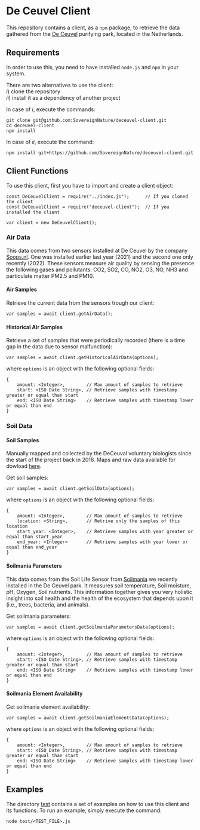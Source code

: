 # De Ceuvel Client

This repository contains a client, as a `npm` package, to retrieve the data gathered from the [De Ceuvel]() purifying park, located in the Netherlands.

## Requirements

In order to use this, you need to have installed `node.js` and `npm` in your system.

There are two alternatives to use the client: </br>
*i*) clone the repository </br>
*ii*) install it as a dependency of another project

In case of *i*, execute the commands:
```
git clone git@github.com:SovereignNature/deceuvel-client.git
cd deceuvel-client
npm install
```
In case of *ii*, execute the command:
```
npm install git+https://github.com/SovereignNature/deceuvel-client.git
```

## Client Functions

To use this client, first you have to import and create a client object:
```
const DeCeuvelClient = require("../index.js");      // If you cloned the client
const DeCeuvelClient = require("deceuvel-client");  // If you installed the client

var client = new DeCeuvelClient();
```

### Air Data

This data comes from two sensors installed at De Ceuvel by the company [Soops.nl](https://nox.soops.nl/). One was installed earlier last year (2021) and the second one only recently (2022). These sensors measure air quality by sensing the presence the following gases and pollutants: CO2, SO2, CO, NO2, O3, NO, NH3 and particulate matter PM2.5 and PM10.

#### Air Samples

Retrieve the current data from the sensors trough our client:
```
var samples = await client.getAirData();
```

#### Historical Air Samples

Retrieve a set of samples that were periodically recorded (there is a time gap in the data due to sensor malfunction):
```
var samples = await client.getHistoricalAirData(options);
```
where `options` is an object with the following optional fields:
```
{
    amount: <Integer>,        // Max amount of samples to retrieve
    start: <ISO Date String>, // Retrieve samples with timestamp greater or equal than start
    end: <ISO Date String>    // Retrieve samples with timestamp lower or equal than end
}
```

### Soil Data

#### Soil Samples

Manually mapped and collected by the DeCeuval voluntary biologists since the start of the project back in 2018. Maps and raw data available for dowload [here](https://wetransfer.com/downloads/0f72a166e00983cdcaf028323492e43120220110090302/f4eca7b4195d8bbe3460f770781911d120220110090405/c249ae?utm_campaign=WT_email_tracking&utm_content=general&utm_medium=download_button&utm_source=notify_recipient_email).

Get soil samples:
```
var samples = await client.getSoilData(options);
```
where `options` is an object with the following optional fields:
```
{
    amount: <Integer>,        // Max amount of samples to retrieve
    location: <String>,       // Retrive only the samples of this location
    start_year: <Integer>,    // Retrieve samples with year greater or equal than start_year
    end_year: <Integer>       // Retrieve samples with year lower or equal than end_year
}
```

#### Soilmania Parameters

This data comes from the Soil Life Sensor from [Soilmania]() we recently installed in the De Ceuvel park. 
It measures soil temperature, Soil moisture, pH, Oxygen, Soil nutrients. 
This information together gives you very holistic insight into soil health and the health of the ecosystem that depends upon it (i.e., trees, bacteria, and animals).

Get soilmania parameters:
```
var samples = await client.getSoilmaniaParametersData(options);
```
where `options` is an object with the following optional fields:
```
{
    amount: <Integer>,        // Max amount of samples to retrieve
    start: <ISO Date String>, // Retrieve samples with timestamp greater or equal than start
    end: <ISO Date String>    // Retrieve samples with timestamp lower or equal than end
}
```

#### Soilmania Element Availability

Get soilmania element availability:
```
var samples = await client.getSoilmaniaElementsData(options);
```
where `options` is an object with the following optional fields:
```
{
    amount: <Integer>,        // Max amount of samples to retrieve
    start: <ISO Date String>, // Retrieve samples with timestamp greater or equal than start
    end: <ISO Date String>    // Retrieve samples with timestamp lower or equal than end
}
```

## Examples

The directory [test](test/) contains a set of examples on how to use this client and its functions.
To run an example, simply execute the command:
```
node test/<TEST_FILE>.js
```
